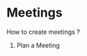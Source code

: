 # Meetings

How to create meetings ?

 1. Plan a Meeting

<!--stackedit_data:
eyJoaXN0b3J5IjpbMTQ5MjU5MjcxOV19
-->